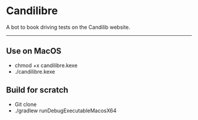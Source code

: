 # Candilibre

A bot to book driving tests on the Candilib website.

---

## Use on MacOS

- chmod +x candilibre.kexe
- ./candilibre.kexe

## Build for scratch 

- Git clone
- ./gradlew runDebugExecutableMacosX64
